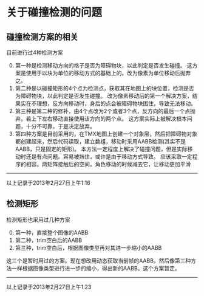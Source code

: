 # 关于碰撞检测的问题 #


## 碰撞检测方案的相关 ##
目前进行过4种检测方案

0. 第一种是检测移动方向的格子是否为障碍物块，以此判定是否发生碰撞。
   这方案是使用于以块为单位的移动方式的基础上的。改为像素为单位移动后抛弃之。
1. 第二种是以碰撞矩形的4个点为检测点，获取其在地图上的块位置，检测是否为障碍物块，以此判定是否发生碰撞。
   改为像素移动后的第一个解决方案，结果实在不理想，反方向移动时，身后的点会被障碍物块困住，导致无法移动。
2. 第三种是第二种的修补，由4个点改为2个或者3个点，反方向的最后一个点抛弃。若上下左右移动直接使用该方向的两个点。
   这方案实际上被解决根本问题，十分不可靠，于是决定放弃。
3. 第四种方案是目前采用的，在TMX地图上创建一个对象层，然后把障碍物对象都创建起来，然后代码读取，建立数组，移动时采用AABB检测(其实不是AABB，只是固定的矩形)。
   本方法一定程度上解决了碰撞问题，但是实际移动时还是有点问题。容易被挡住，或许是由于移动方式导致。
   应该采取一定程序的相容。两矩阵接触后的空间，角色移动的时候减去它，让移动更加平滑
   
---
以上记录于2013年2月27日上午1:16


## 检测矩形 ##
检测矩形也采用过几种方案

0. 第一种，直接整个图像的AABB
1. 第二种，trim空白后的AABB
2. 第三种，trim空白后，根据图像类型再对其进一步缩小的AABB

这三个是暂时用过的方案。现在想改用动态获取当前帧的AABB，然后像第三种方法一样根据图像类型进行进一步的缩小，得出新的AABB。这个方案暂定。
   
---
以上记录于2013年2月27日上午1:23
